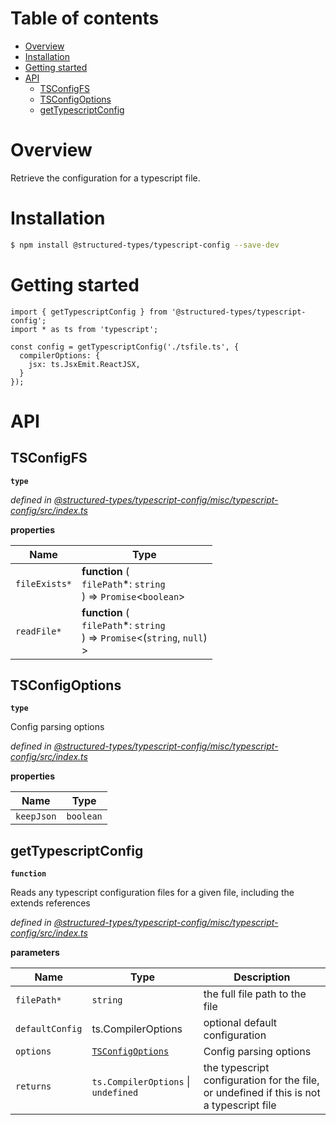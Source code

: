 # Table of contents

-   [Overview](#overview)
-   [Installation](#installation)
-   [Getting started](#getting-started)
-   [API](#api)
    -   [TSConfigFS](#tsconfigfs)
    -   [TSConfigOptions](#tsconfigoptions)
    -   [getTypescriptConfig](#gettypescriptconfig)

# Overview

Retrieve the configuration for a typescript file.

# Installation

```bash
$ npm install @structured-types/typescript-config --save-dev
```

# Getting started

    import { getTypescriptConfig } from '@structured-types/typescript-config';
    import * as ts from 'typescript';

    const config = getTypescriptConfig('./tsfile.ts', {
      compilerOptions: {
        jsx: ts.JsxEmit.ReactJSX,
      }
    });

# API

<api-readme files="./src/index.ts"/>

<!-- START-API-README -->

## TSConfigFS

**`type`**

_defined in [@structured-types/typescript-config/misc/typescript-config/src/index.ts](https://github.com/ccontrols/component-controls/tree/master/misc/typescript-config/src/index.ts#L5)_

**properties**

| Name          | Type                                                                                        |
| ------------- | ------------------------------------------------------------------------------------------- |
| `fileExists*` | **function** (<br />`filePath`\*: `string`<br />) => `Promise`&lt;`boolean`>                |
| `readFile*`   | **function** (<br />`filePath`\*: `string`<br />) => `Promise`&lt;(`string`, `null`)<br />> |

## TSConfigOptions

**`type`**

Config parsing options

_defined in [@structured-types/typescript-config/misc/typescript-config/src/index.ts](https://github.com/ccontrols/component-controls/tree/master/misc/typescript-config/src/index.ts#L16)_

**properties**

| Name       | Type      |
| ---------- | --------- |
| `keepJson` | `boolean` |

## getTypescriptConfig

**`function`**

Reads any typescript configuration files for a given file, including the extends references

_defined in [@structured-types/typescript-config/misc/typescript-config/src/index.ts](https://github.com/ccontrols/component-controls/tree/master/misc/typescript-config/src/index.ts#L26)_

**parameters**

| Name            | Type                                  | Description                                                                              |
| --------------- | ------------------------------------- | ---------------------------------------------------------------------------------------- |
| `filePath*`     | `string`                              | the full file path to the file                                                           |
| `defaultConfig` | ts.CompilerOptions                    | optional default configuration                                                           |
| `options`       | [`TSConfigOptions`](#tsconfigoptions) | Config parsing options                                                                   |
| `returns`       | `ts.CompilerOptions` \| `undefined`   | the typescript configuration for the file, or undefined if this is not a typescript file |

<!-- END-API-README -->

